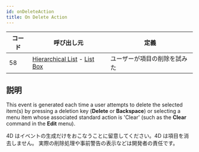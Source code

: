 ```yaml
---
id: onDeleteAction
title: On Delete Action
---
```


| コード | 呼び出し元                                                                                           | 定義             |
| --- | ----------------------------------------------------------------------------------------------- | -------------- |
| 58  | [Hierarchical List](FormObjects/list_overview.md) - [List Box](FormObjects/listbox_overview.md) | ユーザーが項目の削除を試みた |

## 説明

This event is generated each time a user attempts to delete the selected item(s) by pressing a deletion key (**Delete** or **Backspace**) or selecting a menu item whose associated standard action is 'Clear' (such as the **Clear** command in the **Edit** menu).

4D はイベントの生成だけをおこなうことに留意してください。4D は項目を消去しません。 実際の削除処理や事前警告の表示などは開発者の責任です。
